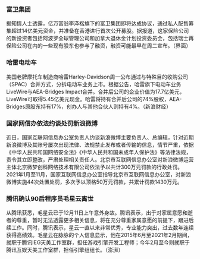 ### 富卫集团
据知情人士透露，亿万富翁李泽楷旗下的富卫集团即将达成协议，通过私人配售筹集超过14亿美元资金，并准备在香港进行首次公开募股。据报道，这家保险公司的新投资者包括阿波罗全球管理公司和加拿大退休金计划投资委员会，包括瑞士再保险公司在内的一些现有股东也参与了融资，融资可能最早在周二宣布。（界面）
### 哈雷电动车
美国老牌摩托车制造商哈雷Harley-Davidson周一公布通过与特殊目的收购公司（SPAC）合并方式，分拆电动车业务上市。根据公告，哈雷旗下电动车业务LiveWire与AEA-Bridges Impact合并。合并后公司的企业价值为17.7亿美元，LiveWire可取得5.45亿美元现金。哈雷将持有合并后公司的74%股权，AEA-Bridges原股东持有17%，创办人与其他合伙人则持有4%。（新浪财经）
### 国家网信办依法约谈处罚新浪微博
近日，国家互联网信息办公室负责人约谈新浪微博主要负责人、总编辑，针对近期新浪微博及其账号屡次出现法律、法规禁止发布或者传输的信息，情节严重，依据《中华人民共和国网络安全法》《中华人民共和国未成年人保护法》等法律法规，责令其立即整改，严肃处理相关责任人。北京市互联网信息办公室对新浪微博运营主体北京微梦创科网络技术有限公司依法予以共计300万元罚款的行政处罚。2021年1月至11月，国家互联网信息办公室指导北京市互联网信息办公室，对新浪微博实施44次处置处罚，多次予以顶格50万元罚款，共累计罚款1430万元。
### 腾讯确认90后程序员毛星云离世
从腾讯获悉，毛星云已于12月11日上午意外身故。腾讯表示，出于对家属意愿和逝者的尊重，暂时无法透露更多相关信息，将在充分尊重家属意愿的前提下，跟进后续工作。同时，腾讯表示，星云一直以来非常优秀，专业能力突出，过去数年连续获得高绩效。毛星云在脉脉的个人信息显示，他在2015年6月至2021年2月期间，就职于腾讯IEG天美工作室群，担任游戏引擎开发工程师；今年2月至今则就职于腾讯互娱天美工作室群，担任引擎组组长。（澎湃）
